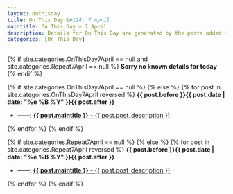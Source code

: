 ```yaml
---
layout: onthisday
title: On This Day &#124; 7 April
maintitle: On This Day — 7 April
description: Details for On This Day are genarated by the posts added to the website so the content is subject to changes/updates over time.
categories: [On This Day]
---
```


{% if site.categories.OnThisDay7April == null and site.categories.Repeat7April == null %}
<strong>Sorry no known details for today</strong>
{% endif %}

{% if site.categories.OnThisDay7April == null %}
{% else %}
{% for post in site.categories.OnThisDay7April reversed %}
<strong>{{ post.before }}{{ post.date | date: "%e %B %Y" }}{{ post.after }}</strong>
<ul>
<li> ——: <a class="{{ post.class }}" href="{{ post.url }}"><strong>{{ post.maintitle }}</strong> - {{ post.post_description }}</a></li>
</ul>
{% endfor %}
{% endif %}

{% if site.categories.Repeat7April == null %}
{% else %}
{% for post in site.categories.Repeat7April reversed %}
<strong>{{ post.before }}{{ post.date | date: "%e %B %Y" }}{{ post.after }}</strong>
<ul>
<li> ——: <a class="{{ post.class }}" href="{{ post.url }}"><strong>{{ post.maintitle }}</strong> - {{ post.post_description }}</a></li>
</ul>
{% endfor %}
{% endif %}
